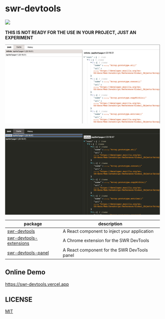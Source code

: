 # swr-devtools

[![](https://github.com/koba04/swr-devtools/workflows/lint/badge.svg)](https://github.com/koba04/swr-devtools/actions?workflow=lint)

**THIS IS NOT READY FOR THE USE IN YOUR PROJECT, JUST AN EXPERIMENT**

![A screenshot of SWR Devtools (light theme)](./imgs/light.png)

![A screenshot of SWR Devtools (dark theme)](./imgs/dark.png)

| package                                                       | description                                  |
| ------------------------------------------------------------- | -------------------------------------------- |
| [swr-devtools](./packages/swr-devtools)                       | A React component to inject your application |
| [swr-devtools-extensions](./packages/swr-devtools-extensions) | A Chrome extension for the SWR DevTools      |
| [swr-devtools-panel](./packages/swr-devtools-panel)           | A React component for the SWR DevTools panel |

## Online Demo

https://swr-devtools.vercel.app

## LICENSE

[MIT](LICENSE.md)
